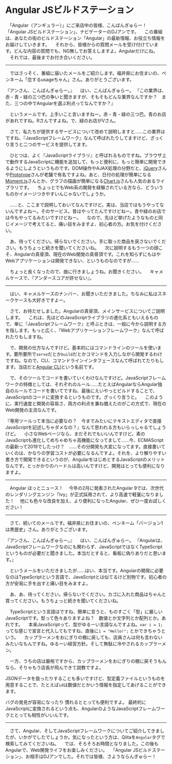 # Angular JSビルドステーション

　「Angular（アンギュラー）」にご来店中の皆様、こんばんぎゅらー！　「Angular JSビルドステーション」、ナビゲーターのDJアンです。
　この番組は、あなたの街のビルドステーション「Angular」の最新情報、お役立ち情報をお届けしていきます。
　それから、皆様からの質問メールを受け付けています。どんな内容の質問でも、NG無しでお答えしますよ。Angularだけにね。
　それでは、最後までお付き合いください。

----

　ではさっそく、番組に届いたメールをご紹介します。福井県にお住まいの、ペンネーム「恋するusageちゃん」さん。ありがとうございます。

『アンさん、こんばんぎゅらー。』
　はい、こんばんぎゅらー。
『この業界は、赤・青・緑の三つ巴の争いと聞きますが、そもそもどんな業界なんですか？　また、三つの中でAngularを選ぶ利点ってなんですか？』

　というメールです。上手いこと言いますねー。赤・青・緑の三つ巴。青のお店があれですね。Rさんですよね。で、緑のお店がVさん。

　さて、私たちが提供するサービスについて改めて説明しますと……この業界はですね、『JavaScriptフレームワーク』なんて呼ばれたりしてますけど、ざっくり言うと二つのサービスを提供してます。

　ひとつは、よく『JavaScriptライブラリ』と呼ばれるものですね。ブラウザ上で動作するJavaScriptに機能を追加して、もっと便利に、もっと簡単に開発できるようにしようというものです。DOM操作やAJAX処理の分野だと、[jQuery](https://jquery.com/)さんや[Prototype](http://prototypejs.org/)さんが老舗で有名ですよね。あと、日付の処理が簡単になる[Moment.js](https://momentjs.com/)さんとか、グラフの描画が簡単になる[Chart.js](https://www.chartjs.org/)さんも人気のあるライブラリです。
　ちょっとでもWeb系の開発を経験されている方なら、どういうものかイメージつきやすいんじゃないでしょうか。

　……と、ここまで説明しておいてなんですけど。実は、当店ではもうやってないんですよねー。そのサービス。昔はやってたんですけどねー。青や緑のお店では今もやってるみたいですけどねー。
　なので、先ほど挙げたようなものと同じイメージで考えてると、痛い目をみますよ、初心者の方。お気を付けください。

　あ、待ってください。帰らないでください。手に取った商品を戻さないでください。もうちょっと続きを聞いてくださいね。
　次に説明するもう一つの顔こそ、Angularの真骨頂、現在のWeb開発の真骨頂です。これを知らずにもはやWebアプリケーションは開発できない、というものなのですが……

　ちょっと長くなったので、曲に行きましょうね。お聞きください。
　キャメルケースで、『アンダースコアが許せない』。

----

　はい、キャメルケースのナンバー、お聞きいただきました。ちなみに私はスネークケースも大好きですよー。

　さて、お待たせしました。Angularの真骨頂、メインサービスについてご説明します。
　これは、先ほどのJavaScriptライブラリの進化系ともいえるもので、単に『JavaScriptフレームワーク』と呼ぶときは、一般に今から説明する方を指します。もっと広く、『Webアプリケーションフレームワーク』なんて呼ばれたりもしますね。

　で、開発の仕方なんですけど。基本的にはコマンドラインのツールを使います。要所要所で`serve`だとか`build`だとかコマンドを入力しながら開発するわけですね。なので、CLI、コマンドラインインタフェースなんて呼ばれてたりもします。当店だと[Angular CLI](https://cli.angular.io/)という名前です。

　で、そのツールでコードを書いていくわけなんですけど。JavaScriptフレームワークの特徴としては、それぞれのルール……たとえばAngularならAngular独自のルールでコードを書いてですね、最後にえいやっとビルドすることで、JavaScriptのコードに変換するというものです。ざっくり言うと。
　このように、実行速度と開発の容易さ、両方の利点を兼ね備えたのがこの方式で、現在のWeb開発の主流なんです。

『専用ツールって本当に必要なの？　今までみたいにテキストエディタで直接JavaScriptを記述しちゃダメなの？』なんて思われる方もいらっしゃるでしょうけど。
　小さなWebページなら、まだそれでもいいんですけど。素のJavaScriptも進化してめちゃめちゃ高機能になってまして……今、ECMAScriptの最新って2019でしたっけ？　……その分開発も大変になってます。直接書いていくのは、かなりの学習コストが必要になるんですよ。それを、より解りやすい書き方で開発できるというのが、AngularをはじめとするJavaScriptのメリットなんです。とっかかりのハードルは高いんですけど、開発はとっても便利になりますよ。

----

　Angular ほっとニュース！
　今年の2月に発表されたAngular 9では、次世代のレンダリングエンジン「Ivy」が正式採用されて、より高速で軽量になりました！
　他にも色々な改良を加え、より便利になったAngular、ぜひ一度お試しください！

----

　さて、続いてのメールです。福井県にお住まいの、ペンネーム「バージョン1は黒歴史」さん。ありがとうございます。

『アンさん、こんばんぎゅらー。』
　はい、こんばんぎゅらー。
『Angularは、JavaScriptフレームワークなのにも関わらず、JavaScriptではなくTypeScriptというものが必要だと聞きました。本当だとすると、看板に偽りありだと思います。』

　というメールをいただきましたが……はい、本当です。Angularの開発に必要なのはTypeScriptという言語で、JavaScriptとは似てるけど別物です。初心者の方が安易に手を出すと痛い目をみますよ。

　あ、あ、待ってください。帰らないでください。カゴに入れた商品はちゃんと買ってください。もうちょっと続きを聞いてくださいね。

　TypeScriptという言語はですね、簡単に言うと、ものすごく「型」に厳しいJavaScriptです。型って色々ありますよね？　数値とか文字列とか配列とか。あれです。
　本来JavaScriptって、型がゆるーい言語なんですよね。`var i = 1;` ってな感じで宣言と代入してもですね、直後に`i = "Hello!";` とかできちゃうという。
　カップラーメンをおにぎりの棚に戻しても、店員さんは何も言わないみたいなもんですね。ゆるーい経営方針。そして無駄に冷やされるカップラーメン。

　一方、うちの店は厳格ですから、カップラーメンをおにぎりの棚に戻そうもんなら、そりゃもう店長が飛んできて説教ですよ。

JSONデータを扱ったりすることも多いですけど、型定義ファイルというものを用意することで、たとえば`id`は数値だとかいう情報を指定してあげることができます。

バグの発見が容易になったり
慣れるととっても便利ですよ。
最終的にJavaScriptに変換されるという点も、AngularのようなJavaScriptフレームワークととっても相性がいいんです。

----

　さて、Angular、そしてJavaScriptフレームワークについてご紹介してきましたが、いかがでしたでしょうか。気になったという方は、Qiitaを`Angular`タグで検索してみてくださいね。
　では、そろそろお時間となりました。この後もAngularで、Web開発ライフをお楽しみください。
　「Angular JSビルドステーション」、お相手はDJアンでした。それでは皆様、さようならんぎゅらー！
<!--stackedit_data:
eyJoaXN0b3J5IjpbLTE5MTI0NzU2NzYsLTgwNDE4OTExNywxNj
I1NjE3MDg5LDE1NDgzMTE0NzcsLTE0MDIxMzU5NjgsMTM2Mzgy
MTA5MSwtMjA1MTkzNjE0MiwyMDM3NzU0MjgxLC04MzY1OTQ1Mj
YsLTEwOTQ3OTI1NSwtNjc4MzU0MjQzLDkyODIwMzc0NywtNTU4
NzAwMjE2LDE2NzE0NDY3MDIsLTI3MjIyMzY4NiwtMTI3MjMwMT
g4NSwtOTE3NTUzMzk2LC0xNTkwNDQzODM3XX0=
-->